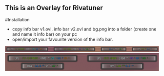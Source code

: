 ## This is an Overlay for Rivatuner

#Installation
- copy info bar v1.ovl, info bar v2.ovl and bg.png into a folder (create one and name it info bar) on your pc
- open/import your favourite version of the info bar.
 
<img src="https://raw.githubusercontent.com/mBlinkii/info-bar---rivatuner/main/v1.png" alt="Screenshot 1"></a>
<img src="https://raw.githubusercontent.com/mBlinkii/info-bar---rivatuner/main/v2.png" alt="Screenshot 2"></a>
